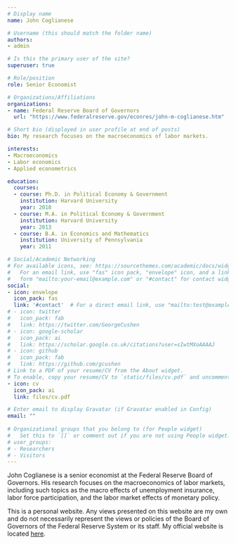 ```yaml
---
# Display name
name: John Coglianese

# Username (this should match the folder name)
authors:
- admin

# Is this the primary user of the site?
superuser: true

# Role/position
role: Senior Economist

# Organizations/Affiliations
organizations:
- name: Federal Reserve Board of Governors
  url: "https://www.federalreserve.gov/econres/john-m-coglianese.htm"

# Short bio (displayed in user profile at end of posts)
bio: My research focuses on the macroeconomics of labor markets.

interests:
- Macroeconomics
- Labor economics
- Applied econometrics

education:
  courses:
  - course: Ph.D. in Political Economy & Government
    institution: Harvard University
    year: 2018
  - course: M.A. in Political Economy & Government 
    institution: Harvard University
    year: 2013
  - course: B.A. in Economics and Mathematics
    institution: University of Pennsylvania
    year: 2011

# Social/Academic Networking
# For available icons, see: https://sourcethemes.com/academic/docs/widgets/#icons
#   For an email link, use "fas" icon pack, "envelope" icon, and a link in the
#   form "mailto:your-email@example.com" or "#contact" for contact widget.
social:
- icon: envelope
  icon_pack: fas
  link: '#contact'  # For a direct email link, use "mailto:test@example.org".
# - icon: twitter
#   icon_pack: fab
#   link: https://twitter.com/GeorgeCushen
# - icon: google-scholar
#   icon_pack: ai
#   link: https://scholar.google.co.uk/citations?user=sIwtMXoAAAAJ
# - icon: github
#   icon_pack: fab
#   link: https://github.com/gcushen
# Link to a PDF of your resume/CV from the About widget.
# To enable, copy your resume/CV to `static/files/cv.pdf` and uncomment the lines below.  
- icon: cv
  icon_pack: ai
  link: files/cv.pdf

# Enter email to display Gravatar (if Gravatar enabled in Config)
email: ""
  
# Organizational groups that you belong to (for People widget)
#   Set this to `[]` or comment out if you are not using People widget.  
# user_groups:
# - Researchers
# - Visitors
---
```


John Coglianese is a senior economist at the Federal Reserve Board of Governors. His research focuses on the macroeconomics of labor markets, including such topics as the macro effects of unemployment insurance, labor force participation, and the labor market effects of monetary policy. 

This is a personal website. Any views presented on this website are my own and do not necessarily represent the views or policies of the Board of Governors of the Federal Reserve System or its staff. My official website is located [here](https://www.federalreserve.gov/econres/john-m-coglianese.htm).
